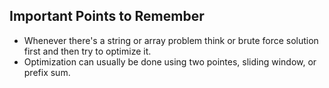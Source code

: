 ## Important Points to Remember

- Whenever there's a string or array problem think or brute force solution first and then try to optimize it.
- Optimization can usually be done using two pointes, sliding window, or prefix sum.